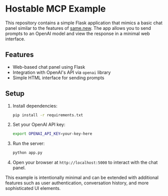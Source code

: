 # Hostable MCP Example

This repository contains a simple Flask application that mimics a basic chat panel similar to the features of [same.new](https://same.new/). The app allows you to send prompts to an OpenAI model and view the response in a minimal web interface.

## Features
- Web-based chat panel using Flask
- Integration with OpenAI's API via `openai` library
- Simple HTML interface for sending prompts

## Setup
1. Install dependencies:
   ```bash
   pip install -r requirements.txt
   ```
2. Set your OpenAI API key:
   ```bash
   export OPENAI_API_KEY=your-key-here
   ```
3. Run the server:
   ```bash
   python app.py
   ```
4. Open your browser at `http://localhost:5000` to interact with the chat panel.

This example is intentionally minimal and can be extended with additional features such as user authentication, conversation history, and more sophisticated UI elements.
